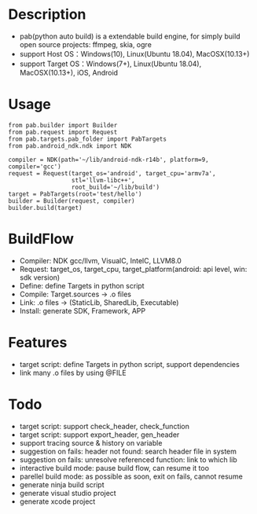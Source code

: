# Description
* pab(python auto build) is a extendable build engine, for simply build open source projects: ffmpeg, skia, ogre
* support Host OS：Windows(10), Linux(Ubuntu 18.04), MacOSX(10.13+)
* support Target OS：Windows(7+), Linux(Ubuntu 18.04), MacOSX(10.13+), iOS, Android

# Usage
    from pab.builder import Builder
    from pab.request import Request
    from pab.targets.pab_folder import PabTargets
    from pab.android_ndk.ndk import NDK

    compiler = NDK(path='~/lib/android-ndk-r14b', platform=9, compiler='gcc')
    request = Request(target_os='android', target_cpu='armv7a',
                      stl='llvm-libc++',
                      root_build='~/lib/build')
    target = PabTargets(root='test/hello')
    builder = Builder(request, compiler)
    builder.build(target)


# BuildFlow
* Compiler: NDK gcc/llvm, VisualC, IntelC, LLVM8.0
* Request: target_os, target_cpu, target_platform(android: api level, win: sdk version)
* Define: define Targets in python script
* Compile: Target.sources -> .o files
* Link: .o files -> (StaticLib, SharedLib, Executable)
* Install: generate SDK, Framework, APP

# Features
* target script: define Targets in python script, support dependencies
* link many .o files by using @FILE

# Todo
* target script: support check_header, check_function
* target script: support export_header, gen_header
* support tracing source & history on variable
* suggestion on fails: header not found: search header file in system
* suggestion on fails: unresolve referenced function: link to which lib
* interactive build mode: pause build flow, can resume it too
* parellel build mode: as possible as soon, exit on fails, cannot resume
* generate ninja build script
* generate visual studio project
* generate xcode project

